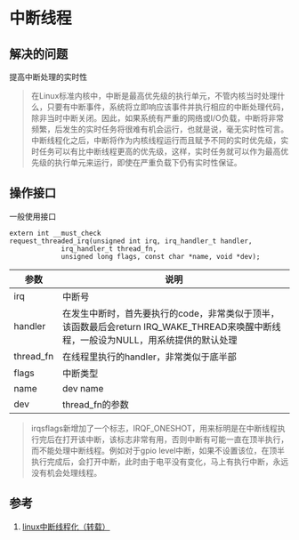 # 中断线程


## 解决的问题

提高中断处理的实时性

> 在Linux标准内核中，中断是最高优先级的执行单元，不管内核当时处理什么，只要有中断事件，系统将立即响应该事件并执行相应的中断处理代码，除非当时中断关闭。因此，如果系统有严重的网络或I/O负载，中断将非常频繁，后发生的实时任务将很难有机会运行，也就是说，毫无实时性可言。中断线程化之后，中断将作为内核线程运行而且赋予不同的实时优先级，实时任务可以有比中断线程更高的优先级，这样，实时任务就可以作为最高优先级的执行单元来运行，即使在严重负载下仍有实时性保证。

## 操作接口

一般使用接口

```
extern int __must_check                                                         
request_threaded_irq(unsigned int irq, irq_handler_t handler,                   
             irq_handler_t thread_fn,                                           
             unsigned long flags, const char *name, void *dev);                 
```
| 参数 | 说明 |
| -- | -- |
| irq | 中断号 |
| handler | 在发生中断时，首先要执行的code，非常类似于顶半，该函数最后会return IRQ_WAKE_THREAD来唤醒中断线程，一般设为NULL，用系统提供的默认处理 |
| thread_fn | 在线程里执行的handler，非常类似于底半部 |
| flags | 中断类型 |
| name | dev name |
| dev | thread_fn的参数 |

> irqsflags新增加了一个标志，IRQF_ONESHOT，用来标明是在中断线程执行完后在打开该中断，该标志非常有用，否则中断有可能一直在顶半执行，而不能处理中断线程。例如对于gpio level中断，如果不设置该位，在顶半执行完成后，会打开中断，此时由于电平没有变化，马上有执行中断，永远没有机会处理线程。



## 参考

1. [linux中断线程化（转载）](http://sxw0624.blog.163.com/blog/static/20016803820125282654580/)
